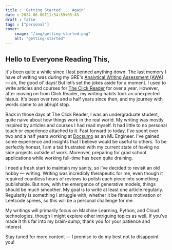 ```yaml
---
title : 'Getting Started ... Again'
date : 2024-06-06T11:54:59+05:45
draft : false
tags : ["personal"]
cover:
    image: "/img/getting-started.png" 
    alt: "getting-started"
---
```



## Hello to Everyone Reading This,

It's been quite a while since I last penned anything down. The last memory I have of writing was during my GRE's [Analytical Writing Assessment (AWA)](https://www.ets.org/gre/test-takers/general-test/prepare/content/analytical-writing.html) — ah, the good ol' days! But let’s set the jokes aside for a moment. I used to write articles and courses for [The Click Reader](https://theclickreader.com) for over a year. However, after moving on from Click Reader, my writing habits took an unexpected hiatus. It's been over two and a half years since then, and my journey with words came to an abrupt stop.

Back in those days at The Click Reader, I was an undergraduate student, quite naive about how things work in the real world. My writing was mostly inspired by articles and courses I had read myself. It had little to no personal touch or experience attached to it. Fast forward to today, I’ve spent over two and a half years working at [Docsumo](https://docsumo.com) as an ML Engineer. I've gained some experience and insights that I believe would be useful to others. To be perfectly honest, I am a tad frustrated with my current state of having no side projects outside of work. Moreover, preparing for grad school applications while working full-time has been quite draining.

I need a fresh start to maintain my sanity, so I’ve decided to revisit an old hobby — writing. Writing was incredibly therapeutic for me, even though it required countless hours of reviews to polish each piece into something publishable. But now, with the emergence of generative models, things should be much smoother. My goal is to write at least one article regularly. Regularity is something I struggle with, whether it be fitness motivation or Leetcode sprees, so this will be a personal challenge for me.

My writings will primarily focus on Machine Learning, Python, and Cloud technologies, though I might explore other intriguing topics as well. If you’ve made it this far into my brain-dump, thank you for your patience and interest.

Stay tuned for more content — I promise to do my best not to disappoint you!